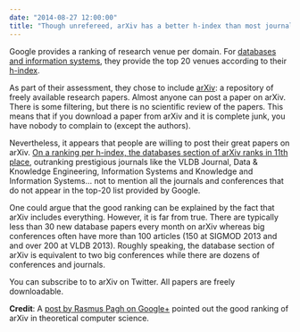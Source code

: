 ```yaml
---
date: "2014-08-27 12:00:00"
title: "Though unrefereed, arXiv has a better h-index than most journals&#8230;"
---
```




Google provides a ranking of research venue per domain. For [databases and information systems](https://scholar.google.com/citations?view_op=top_venues&#038;hl=en&#038;vq=eng_databasesinformationsystems), they provide the top 20 venues according to their [h-index](https://en.wikipedia.org/wiki/H-index).

As part of their assessment, they chose to include [arXiv](https://en.wikipedia.org/wiki/Arxiv): a repository of freely available research papers. Almost anyone can post a paper on arXiv. There is some filtering, but there is no scientific review of the papers. This means that if you download a paper from arXiv and it is complete junk, you have nobody to complain to (except the authors).

Nevertheless, it appears that people are willing to post their great papers on arXiv. [On a ranking per h-index, the databases section of arXiv ranks in 11th place](https://scholar.google.com/citations?view_op=top_venues&#038;hl=en&#038;vq=eng_databasesinformationsystems), outranking prestigious journals like the VLDB Journal, Data &#038; Knowledge Engineering, Information Systems and Knowledge and Information Systems&hellip; not to mention all the journals and conferences that do not appear in the top-20 list provided by Google.

One could argue that the good ranking can be explained by the fact that arXiv includes everything. However, it is far from true. There are typically less than 30 new database papers every month on arXiv whereas big conferences often have more than 100 articles (150 at SIGMOD 2013 and and over 200 at VLDB 2013). Roughly speaking, the database section of arXiv is equivalent to two big conferences while there are dozens of conferences and journals.

You can subscribe to to arXiv on Twitter. All papers are freely downloadable.

__Credit__: A [post by Rasmus Pagh on Google+](https://plus.google.com/+RasmusPagh/posts/7s7nDkL5srz) pointed out the good ranking of arXiv in theoretical computer science.

